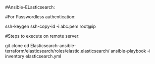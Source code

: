 #Ansible-ELasticsearch:

#For Passwordless authentication: 

ssh-keygen
ssh-copy-id -i abc.pem root@ip

#Steps to execute on remote server:

git clone <url>
cd Elasticsearch-ansible-terraform/elasticsearch/roles/elastic.elasticsearch/
ansible-playbook -i inventory elasticsearch.yml
